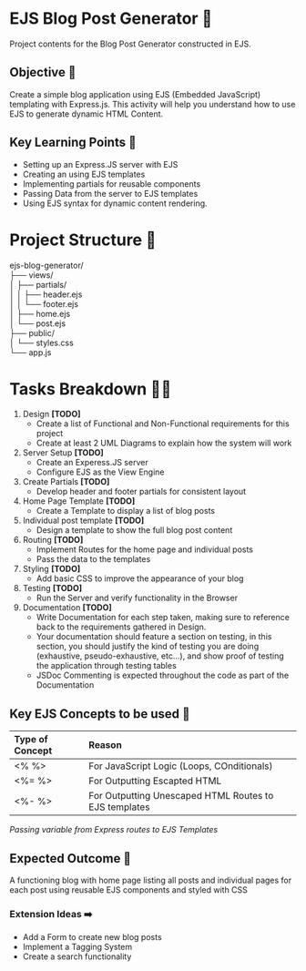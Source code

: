 # EJS Blog Post Generator 📄
 Project contents for the Blog Post Generator constructed in EJS.

 ## Objective 🎯
 Create a simple blog application using EJS (Embedded JavaScript) templating with Express.js.
 This activity will help you understand how to use EJS to generate dynamic HTML Content.

 ## Key Learning Points 🏫
 - Setting up an Express.JS server with EJS
 - Creating an using EJS templates
 - Implementing partials for reusable components
 - Passing Data from the server to EJS templates
 - Using EJS syntax for dynamic content rendering.


 # Project Structure 🌲
 ejs-blog-generator/ <br>
 ├── views/ <br>
 │ ├── partials/ <br>
 │ │ ├── header.ejs <br>
 │ │ └── footer.ejs <br>
 │ ├── home.ejs <br>
 │ └── post.ejs <br>
 ├── public/ <br>
 │ └── styles.css <br>
 └── app.js <br>

 # Tasks Breakdown ⛓️‍💥
 1. Design **[TODO]**
    - Create a list of Functional and Non-Functional requirements for this project
    - Create at least 2 UML Diagrams to explain how the system will work
 2. Server Setup **[TODO]**
    - Create an Experess.JS server
    - Configure EJS as the View Engine
 3. Create Partials **[TODO]**
    - Develop header and footer partials for consistent layout
 4. Home Page Template **[TODO]**
    - Create a Template to display a list of blog posts
 5. Individual post template **[TODO]**
    - Design a template to show the full blog post content
 6. Routing **[TODO]**
    - Implement Routes for the home page and individual posts
    - Pass the data to the templates
 7. Styling **[TODO]**
    - Add basic CSS to improve the appearance of your blog
 8. Testing **[TODO]**
    - Run the Server and verify functionality in the Browser
 9. Documentation **[TODO]**
    - Write Documentation for each step taken, making sure to reference back to the requirements gathered in Design.
    - Your documentation should feature a section on testing, in this section, you should justify the kind of testing you are doing (exhaustive, pseudo-exhaustive, etc...), and show proof of testing the application through testing tables
    - JSDoc Commenting is expected throughout the code as part of the Documentation

  ## Key EJS Concepts to be used 💭
  | Type of Concept | Reason                                                |
  | :---------------| :---------------------------------------------------- |
  | <% %>           | For JavaScript Logic (Loops, COnditionals)            |
  | <%= %>          | For Outputting Escapted HTML                          |
  | <%- %>          | For Outputting Unescaped HTML Routes to EJS templates |

*Passing variable from Express routes to EJS Templates*

## Expected Outcome 🌟
A functioning blog with home page listing all posts and individual pages for each post using reusable EJS components and styled with CSS

### Extension Ideas ➡️
- Add a Form to create new blog posts
- Implement a Tagging System
- Create a search functionality
